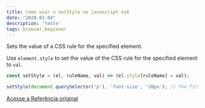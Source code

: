 ```yaml
---
title: como usar o setStyle no javascript es6
date: "2020-01-04"
description: 'teste'
tags: browser,beginner
---
```


Sets the value of a CSS rule for the specified element.

Use `element.style` to set the value of the CSS rule for the specified element to `val`.

```js
const setStyle = (el, ruleName, val) => (el.style[ruleName] = val);
```

```js
setStyle(document.querySelector('p'), 'font-size', '20px'); // The first <p> element on the page will have a font-size of 20px
```


[Acesse a Referência original](http://github.com/30-seconds/)
